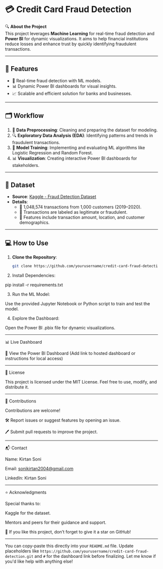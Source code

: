 
# 💳 Credit Card Fraud Detection  

🔍 **About the Project**  
This project leverages **Machine Learning** for real-time fraud detection and **Power BI** for dynamic visualizations. It aims to help financial institutions reduce losses and enhance trust by quickly identifying fraudulent transactions.  

---

## 🚀 Features  
- 🔗 Real-time fraud detection with ML models.  
- 📊 Dynamic Power BI dashboards for visual insights.  
- 📈 Scalable and efficient solution for banks and businesses.  

---

## 🗂️ Workflow  
1. 🧹 **Data Preprocessing**: Cleaning and preparing the dataset for modeling.  
2. 🔍 **Exploratory Data Analysis (EDA)**: Identifying patterns and trends in fraudulent transactions.  
3. 🤖 **Model Training**: Implementing and evaluating ML algorithms like Logistic Regression and Random Forest.  
4. 📊 **Visualization**: Creating interactive Power BI dashboards for stakeholders.  

---

## 📄 Dataset  
- **Source**: [Kaggle - Fraud Detection Dataset](https://www.kaggle.com/datasets/kartik2112/fraud-detection/data)  
- **Details**:  
  - 🛒 1,048,574 transactions from 1,000 customers (2019–2020).  
  - 🎯 Transactions are labeled as legitimate or fraudulent.  
  - 📍 Features include transaction amount, location, and customer demographics.  

---

## 💻 How to Use  
1. **Clone the Repository**:  
   ```bash
   git clone https://github.com/yourusername/credit-card-fraud-detection.git

2. Install Dependencies:

pip install -r requirements.txt


3. Run the ML Model:

Use the provided Jupyter Notebook or Python script to train and test the model.



4. Explore the Dashboard:

Open the Power BI .pbix file for dynamic visualizations.





---

📊 Live Dashboard

🔗 View the Power BI Dashboard (Add link to hosted dashboard or instructions for local access)


---

📜 License

This project is licensed under the MIT License. Feel free to use, modify, and distribute it.


---

🤝 Contributions

Contributions are welcome!

🛠️ Report issues or suggest features by opening an issue.

🖊️ Submit pull requests to improve the project.



---

📬 Contact

Name: Kirtan Soni

Email: sonikirtan2004@gmail.com

LinkedIn: Kirtan Soni



---

⭐ Acknowledgments

Special thanks to:

Kaggle for the dataset.

Mentors and peers for their guidance and support.


🎉 If you like this project, don’t forget to give it a star on GitHub!

---

You can copy-paste this directly into your `README.md` file. Update placeholders like `https://github.com/yourusername/credit-card-fraud-detection.git` and `#` for the dashboard link before finalizing. Let me know if you'd like help with anything else!

